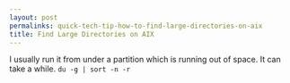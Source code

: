 ```yaml
---
layout: post
permalinks: quick-tech-tip-how-to-find-large-directories-on-aix
title: Find Large Directories on AIX
---
```


I usually run it from under a partition which is running out of space. It can take a while.
`du -g | sort -n -r`
